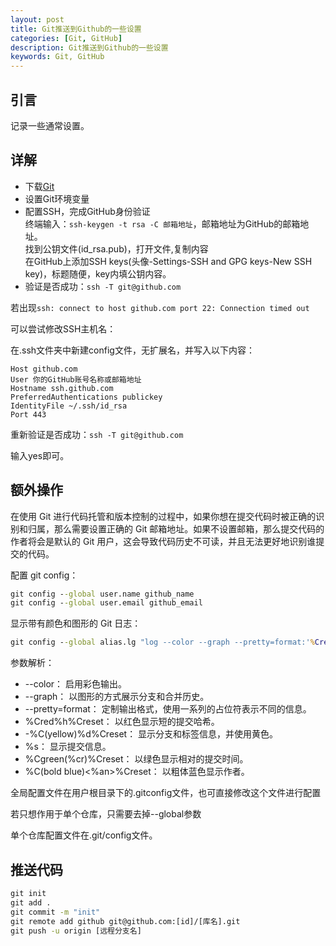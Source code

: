 ```yaml
---
layout: post
title: Git推送到Github的一些设置
categories: [Git, GitHub]
description: Git推送到Github的一些设置
keywords: Git, GitHub
---
```


## 引言
记录一些通常设置。  


## 详解  
* 下载[Git](https://git-scm.com/downloads)  
* 设置Git环境变量  
* 配置SSH，完成GitHub身份验证  
终端输入：`ssh-keygen -t rsa -C 邮箱地址`，邮箱地址为GitHub的邮箱地址。  
找到公钥文件(id_rsa.pub)，打开文件,复制内容  
在GitHub上添加SSH keys(头像-Settings-SSH and GPG keys-New SSH key)，标题随便，key内填公钥内容。  
* 验证是否成功：`ssh -T git@github.com`  

若出现`ssh: connect to host github.com port 22: Connection timed out`  

可以尝试修改SSH主机名：  

在.ssh文件夹中新建config文件，无扩展名，并写入以下内容：  

```  
Host github.com
User 你的GitHub账号名称或邮箱地址
Hostname ssh.github.com
PreferredAuthentications publickey
IdentityFile ~/.ssh/id_rsa
Port 443
```
重新验证是否成功：`ssh -T git@github.com`  

输入yes即可。  

## 额外操作  
在使用 Git 进行代码托管和版本控制的过程中，如果你想在提交代码时被正确的识别和归属，那么需要设置正确的 Git 邮箱地址。如果不设置邮箱，那么提交代码的作者将会是默认的 Git 用户，这会导致代码历史不可读，并且无法更好地识别谁提交的代码。  

配置 git config：  

```cmd
git config --global user.name github_name
git config --global user.email github_email
```
显示带有颜色和图形的 Git 日志：  
```cmd
git config --global alias.lg "log --color --graph --pretty=format:'%Cred%h%Creset -%C(yellow)%d%Creset %s %Cgreen(%cr) %C(bold blue)<%an>%Creset' --abbrev-commit"
```
参数解析：  
* --color： 启用彩色输出。  
* --graph： 以图形的方式展示分支和合并历史。  
* --pretty=format： 定制输出格式，使用一系列的占位符表示不同的信息。  
* %Cred%h%Creset： 以红色显示短的提交哈希。  
* -%C(yellow)%d%Creset： 显示分支和标签信息，并使用黄色。  
* %s： 显示提交信息。  
* %Cgreen(%cr)%Creset： 以绿色显示相对的提交时间。  
* %C(bold blue)<%an>%Creset： 以粗体蓝色显示作者。  

全局配置文件在用户根目录下的.gitconfig文件，也可直接修改这个文件进行配置  

若只想作用于单个仓库，只需要去掉--global参数  

单个仓库配置文件在.git/config文件。  

## 推送代码  
```cmd
git init
git add .
git commit -m "init"
git remote add github git@github.com:[id]/[库名].git
git push -u origin [远程分支名]
```
